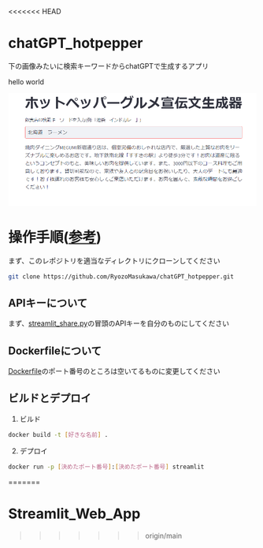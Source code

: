 <<<<<<< HEAD
# chatGPT_hotpepper

下の画像みたいに検索キーワードからchatGPTで生成するアプリ

hello world

![Teaser image](./demo.png)

# 操作手順([参考](https://docs.streamlit.io/knowledge-base/tutorials/deploy/docker))
まず、このレポジトリを適当なディレクトリにクローンしてください
```bash
git clone https://github.com/RyozoMasukawa/chatGPT_hotpepper.git
```

## APIキーについて
まず、[streamlit_share.py](./streamlit_share.py)の冒頭のAPIキーを自分のものにしてください

## Dockerfileについて
[Dockerfile](./Dockerfile)のポート番号のところは空いてるものに変更してください

## ビルドとデプロイ

1. ビルド
```bash
docker build -t [好きな名前] . 
```
2. デプロイ
```bash
docker run -p [決めたポート番号]:[決めたポート番号] streamlit
```
=======
# Streamlit_Web_App
>>>>>>> origin/main
